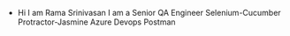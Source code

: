 - Hi I am Rama Srinivasan
I am a Senior QA Engineer
Selenium-Cucumber
Protractor-Jasmine
Azure Devops
Postman


<!---
ramasmahen/ramasmahen is a ✨ special ✨ repository because its `README.md` (this file) appears on your GitHub profile.
You can click the Preview link to take a look at your changes.
--->

